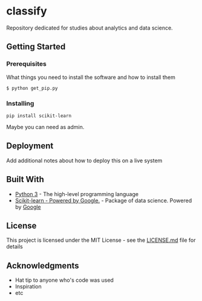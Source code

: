 # classify
Repository dedicated for studies about analytics and data science.

## Getting Started

### Prerequisites

What things you need to install the software and how to install them

```
$ python get_pip.py
```

### Installing

```
pip install scikit-learn
```

Maybe you can need as admin.

## Deployment

Add additional notes about how to deploy this on a live system

## Built With

* [Python 3](https://www.python.org) - The high-level programming language
* [Scikit-learn - Powered by Google.](https://scikit-learn.org) - Package of data science. Powered by [Google](https://google.com)

## License

This project is licensed under the MIT License - see the [LICENSE.md](LICENSE.md) file for details

## Acknowledgments

* Hat tip to anyone who's code was used
* Inspiration
* etc
